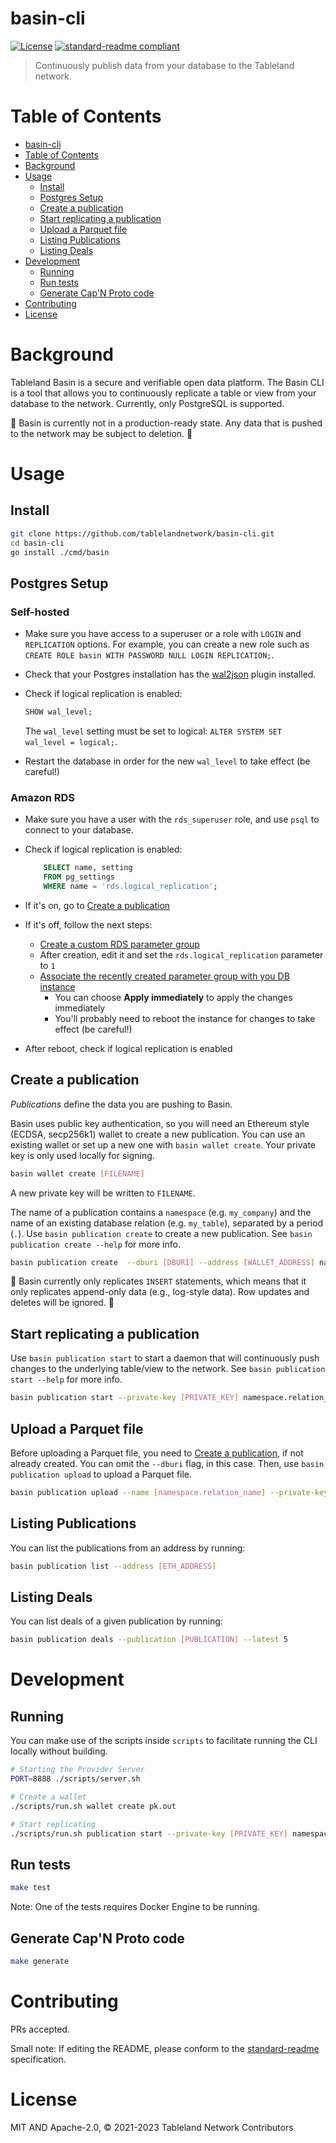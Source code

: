 # basin-cli

[![License](https://img.shields.io/github/license/tablelandnetwork/basin-cli.svg)](./LICENSE)
[![standard-readme compliant](https://img.shields.io/badge/standard--readme-OK-green.svg)](https://github.com/RichardLitt/standard-readme)

> Continuously publish data from your database to the Tableland network.

# Table of Contents

- [basin-cli](#basin-cli)
- [Table of Contents](#table-of-contents)
- [Background](#background)
- [Usage](#usage)
  - [Install](#install)
  - [Postgres Setup](#postgres-setup)
  - [Create a publication](#create-a-publication)
  - [Start replicating a publication](#start-replicating-a-publication)
  - [Upload a Parquet file](#upload-a-parquet-file)
  - [Listing Publications](#listing-publications)
  - [Listing Deals](#listing-deals)
- [Development](#development)
  - [Running](#running)
  - [Run tests](#run-tests)
  - [Generate Cap'N Proto code](#generate-capn-proto-code)
- [Contributing](#contributing)
- [License](#license)

# Background

Tableland Basin is a secure and verifiable open data platform. The Basin CLI is a tool that allows you to continuously replicate a table or view from your database to the network. Currently, only PostgreSQL is supported.

🚧 Basin is currently not in a production-ready state. Any data that is pushed to the network may be subject to deletion. 🚧

# Usage

## Install

```bash
git clone https://github.com/tablelandnetwork/basin-cli.git
cd basin-cli
go install ./cmd/basin
```

## Postgres Setup

### Self-hosted

- Make sure you have access to a superuser or a role with `LOGIN` and `REPLICATION` options.
For example, you can create a new role such as `CREATE ROLE basin WITH PASSWORD NULL LOGIN REPLICATION;`.
- Check that your Postgres installation has the [wal2json](https://github.com/eulerto/wal2json) plugin installed.
- Check if logical replication is enabled:

    ```sql
    SHOW wal_level;
    ```

    The `wal_level` setting must be set to logical: `ALTER SYSTEM SET wal_level = logical;`.
- Restart the database in order for the new `wal_level` to take effect (be careful!)

### Amazon RDS

- Make sure you have a user with the `rds_superuser` role, and use `psql` to connect to your database.
- Check if logical replication is enabled:

    ```sql
        SELECT name, setting
        FROM pg_settings
        WHERE name = 'rds.logical_replication';
    ```

- If it's on, go to [Create a publication](#create-a-publication)
- If it's off, follow the next steps:
    - [Create a custom RDS parameter group](https://docs.aws.amazon.com/AmazonRDS/latest/UserGuide/USER_WorkingWithDBInstanceParamGroups.html#USER_WorkingWithParamGroups.Creating)
    - After creation, edit it and set the `rds.logical_replication` parameter to `1`
    - [Associate the recently created parameter group with you DB instance](https://docs.aws.amazon.com/AmazonRDS/latest/UserGuide/USER_WorkingWithDBInstanceParamGroups.html#USER_WorkingWithParamGroups.Associating)
        - You can choose **Apply immediately** to apply the changes immediately
        - You'll probably need to reboot the instance for changes to take effect (be careful!)
- After reboot, check if logical replication is enabled

## Create a publication

_Publications_ define the data you are pushing to Basin.  

Basin uses public key authentication, so you will need an Ethereum style (ECDSA, secp256k1) wallet to create a new publication. You can use an existing wallet or set up a new one with `basin wallet create`. Your private key is only used locally for signing.

```bash
basin wallet create [FILENAME]
```

A new private key will be written to `FILENAME`.

The name of a publication contains a `namespace` (e.g. `my_company`) and the name of an existing database relation (e.g. `my_table`), separated by a period (`.`). Use `basin publication create` to create a new publication. See `basin publication create --help` for more info.

```bash
basin publication create  --dburi [DBURI] --address [WALLET_ADDRESS] namespace.relation_name
```

🚧 Basin currently only replicates `INSERT` statements, which means that it only replicates append-only data (e.g., log-style data). Row updates and deletes will be ignored. 🚧

## Start replicating a publication

Use `basin publication start` to start a daemon that will continuously push changes to the underlying table/view to the network. See `basin publication start --help` for more info.

```bash
basin publication start --private-key [PRIVATE_KEY] namespace.relation_name
```

## Upload a Parquet file

Before uploading a Parquet file, you need to [Create a publication](#create-a-publication), if not already created. You can omit the `--dburi` flag, in this case.
Then, use `basin publication upload` to upload a Parquet file.

```bash
basin publication upload --name [namespace.relation_name] --private-key [PRIVATE_KEY] filepath
```

## Listing Publications

You can list the publications from an address by running:

```bash
basin publication list --address [ETH_ADDRESS]
```

## Listing Deals

You can list deals of a given publication by running:

```bash
basin publication deals --publication [PUBLICATION] --latest 5
```

# Development

## Running

You can make use of the scripts inside `scripts` to facilitate running the CLI locally without building.

```bash
# Starting the Provider Server
PORT=8888 ./scripts/server.sh

# Create a wallet
./scripts/run.sh wallet create pk.out  

# Start replicating
./scripts/run.sh publication start --private-key [PRIVATE_KEY] namespace.relation_name 
```

## Run tests

```bash
make test
```

Note: One of the tests requires Docker Engine to be running.

## Generate Cap'N Proto code

```bash
make generate
```

# Contributing

PRs accepted.

Small note: If editing the README, please conform to the
[standard-readme](https://github.com/RichardLitt/standard-readme) specification.

# License

MIT AND Apache-2.0, © 2021-2023 Tableland Network Contributors
